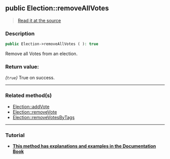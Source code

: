 ## public Election::removeAllVotes

> [Read it at the source](https://github.com/julien-boudry/Condorcet/blob/master/src/ElectionProcess/VotesProcess.php#L251)

### Description    

```php
public Election->removeAllVotes ( ): true
```

Remove all Votes from an election.
    

### Return value:   

*(`true`)* True on success.


---------------------------------------

### Related method(s)      

* [Election::addVote](/Docs/ApiReferences/Election%20Class/public%20Election--addVote.md)    
* [Election::removeVote](/Docs/ApiReferences/Election%20Class/public%20Election--removeVote.md)    
* [Election::removeVotesByTags](/Docs/ApiReferences/Election%20Class/public%20Election--removeVotesByTags.md)    

---------------------------------------

### Tutorial

* **[This method has explanations and examples in the Documentation Book](https://www.condorcet.io/3.AsPhpLibrary/5.Votes/1.AddVotes)**    

